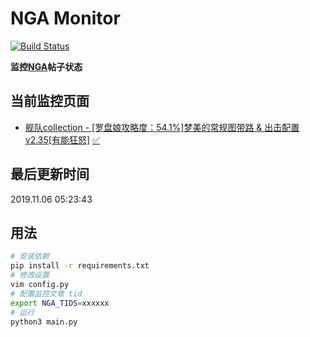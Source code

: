 # NGA Monitor

[![Build Status](https://travis-ci.org/kcwikizh/nga-monitor.svg?branch=master)](https://travis-ci.org/kcwikizh/nga-monitor)

**监控[NGA](https://bbs.nga.cn)帖子状态**

## 当前监控页面

- [舰队collection - [罗盘娘攻略度：54.1%]梦美的常规图带路 &amp; 出击配置 v2.35[有能狂怒]](https://bbs.nga.cn/read.php?tid=16334445) [✅](16334445.md)


## 最后更新时间

2019.11.06 05:23:43

## 用法

```bash
# 安装依赖
pip install -r requirements.txt
# 修改设置
vim config.py
# 配置监控文章 tid
export NGA_TIDS=xxxxxx
# 运行
python3 main.py
```
